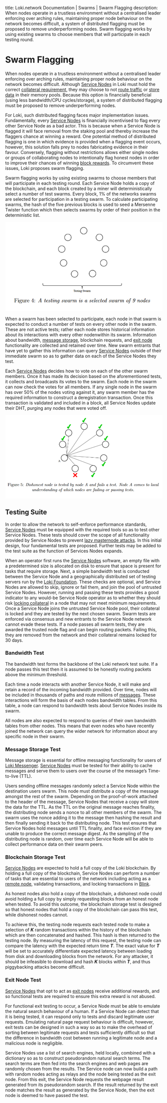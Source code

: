 title: Loki.network Documentation | Swarms | Swarm Flagging
description: When nodes operate in a trustless environment without a centralised leader enforcing over arching rules, maintaining proper node behaviour on the network becomes difficult, a system of distributed flagging must be proposed to remove underperforming nodes. Swarm flagging works by using existing swarms to choose members that will participate in each testing round.

# Swarm Flagging

When nodes operate in a trustless environment without a centralised leader enforcing over arching rules, maintaining proper node behaviour on the network becomes difficult. Although [Service Nodes](../ServiceNodes/SNOverview.md) in Loki must hold the correct [collateral requirement](../ServiceNodes/StakingRequirement.md), they may choose to not [route traffic](../Lokinet/LLARP.md) or [store data](../LokiServices/Messenger.md) in their memory pools.  Because this option is financially beneficial (using less bandwidth/CPU cycles/storage), a system of distributed flagging must be proposed to remove underperforming nodes.

For Loki, such distributed flagging faces major implementation issues. Fundamentally, every [Service Nodes](../ServiceNodes/SNOverview.md) is financially incentivised to flag every other Service Node as a bad actor. This is because when a Service Node is flagged it will face removal from the staking pool and thereby increase the flaggers chance at winning a reward. One potential method of  distributed flagging is one in which evidence is provided when a flagging event occurs, however, this solution falls prey to nodes fabricating evidence in their favour.  Conversely, flagging without restrictions allows either single nodes or groups of collaborating nodes to intentionally flag honest nodes in order to improve their chances of winning [block  rewards](../Advanced/Cryptoeconomics.md). To circumvent these issues, Loki proposes swarm flagging.

Swarm flagging works by using existing swarms to choose members that will participate in each testing round. Each Service Node holds a copy of the blockchain, and each block created by a miner will deterministically select a number of test swarms. Every block, 1% of the networks swarms are selected for participation in a testing swarm. To calculate participating swarms, the hash of the five previous blocks is used to seed a Mersenne Twister function which then selects swarms by order of their position in the deterministic list.

![Testing Swarm](../assets/Swarm.PNG)

When a swarm has been selected to participate, each node in that swarm is expected to conduct a number of tests on every other node in the swarm. These are not active tests; rather each node stores historical information about its interactions with every other nodenwithin its swarm. Information about bandwidth, [message storage](../LokiServices/Messenger.md), blockchain requests, and [exit node](/ServiceNodes/ServiceNodeFunctions/#exit-nodes) functionality are collected and retained over time. New swarm entrants that have yet to gather this information can query [Service Nodes](../ServiceNodes/SNOverview.md) outside of their immediate swarm so as to gather data on each of the Service Nodes they test.

Each [Service Nodes](../ServiceNodes/SNOverview.md) decides how to vote on each of the other swarm members. Once it has made its decision based on the aforementioned tests, it collects and broadcasts its votes to the swarm. Each node in the swarm can now check the votes for all members. If any single node in the swarm has over 50% of the nodes voting against  it, any swarm member has the required information to construct a deregistration transaction. Once this transaction is validated and included in a block, all Service Nodes update their DHT, purging any nodes that were voted off.

![Dishonest Node](../assets/Swarm2.PNG)

## Testing Suite

In order to allow the network to self-enforce performance standards, [Service Nodes](../ServiceNodes/SNOverview.md) must be equipped with the required tools so as to test other Service Nodes. These tests should cover the scope of all functionality provided by Service Nodes to prevent [lazy masternode attacks](https://www.reddit.com/r/dashpay/comments/5t6kvc/lazy_masternodes_do_you_actually_have_to_do_any/). In this initial design, four fundamental tests are proposed. Further tests may be added to the test suite as the function of Services Nodes expands.

When an operator first runs the [Service Nodes](../ServiceNodes/SNOverview.md) software, an empty file with a predetermined size is allocated on disk to ensure that space is present for tasks that require storage. Next, a simple bandwidth test is conducted between the Service Node and a geographically distributed set of testing servers run by the [Loki Foundation](../Governance/TheLokiFoundation.md). These checks are optional, and Service Nodes are allowed to skip, ignore or fail them, and join the pool of untrusted Service Nodes.  However, running and passing these tests provides a good indicator to any would-be Service Node operator as to whether they should risk [locking collateral](../ServiceNodes/StakingRequirement.md) in a node that may not meet minimum requirements. Once a Service Node joins the untrusted Service Node pool, their collateral is locked and they are tested by the next chosen swarm. Swarm tests are enforced via consensus and new entrants to the Service Node network cannot evade these tests. If a node passes all swarm tests, they are awarded the trusted node flag and can begin routing packets. Failing this, they are removed from the network and their collateral remains locked for 30 days.

### Bandwidth Test

The bandwidth test forms the backbone of the Loki network test suite. If a node passes this test then it is assumed to be honestly routing packets above the minimum threshold.

Each time a node interacts with another Service Node, it will make and retain a record of the incoming bandwidth provided.  Over time, nodes will be included in thousands of paths and route millions of [messages](../LokiServices/Messenger.md). These interactions will form the basis of each nodes bandwidth tables. From this table, a node can respond to bandwidth tests about Service Nodes inside its swarm.

All nodes are also expected to respond to queries of their own bandwidth tables from other nodes. This means that even  nodes who have recently joined the network can query the wider network for information about any specific node in their swarm.

### Message Storage Test

Message storage is essential for offline messaging functionality for users of [Loki Messenger](../LokiServices/Messenger.md). [Service Nodes](../ServiceNodes/SNOverview.md) must be tested for their ability to cache messages and serve them to users over the course of the message’s Time-to-live (TTL).

Users sending offline messages randomly select a Service Node within the destination users swarm. This node must distribute a copy of the message amongst the rest of the swarm. Depending on the proof-of-work attached to the header of the message, Service Nodes that receive a copy will store the data for the TTL. As the TTL on the original message reaches finality, the distributing node sends a nonce to all other members of the swarm. The swarm uses the nonce adding it to the message then  hashing  the result  and  then finally  sending it back to the distributing node. This test ensures that Service Nodes hold messages until TTL finality, and face eviction if they are unable to produce the correct message digest. As the sampling of the distributing node is random, over time each Service Node will be able to collect performance data on their swarm peers.

### Blockchain Storage Test

[Service Nodes](../ServiceNodes/SNOverview.md) are expected to hold a full copy of the Loki blockchain. By holding a full copy of the blockchain, Service Nodes can perform a number of tasks that are essential to users of the network including acting as a [remote node](/ServiceNodes/ServiceNodeFunctions/#remote-nodes), validating transactions, and locking transactions in [Blink](../LokiServices/Blink.md).

As honest nodes also hold a copy of the blockchain, a dishonest node could avoid holding a full copy by simply requesting  blocks from an honest node when tested. To avoid this outcome, the blockchain storage test is designed so that honest nodes that hold a copy of the blockchain can pass this test, while dishonest nodes cannot.

To achieve this, the testing node requests each tested node to make a selection of ***K*** random transactions within the history of the blockchain which are then concatenated and hashed. This hash is then returned to the testing node. By measuring the latency of this request, the testing node can compare the latency with the expected return time ***T***. The exact value for ***T*** will be set to accurately differentiate expected latency between loading from disk and downloading blocks from the network. For any attacker, it should be infeasible to download and hash ***K*** blocks within ***T***, and thus piggybacking attacks become difficult. 

### Exit Node Test

[Service Nodes](../ServiceNodes/SNOverview.md) that opt to act as [exit nodes](/ServiceNodes/ServiceNodeFunctions/#exit-nodes) receive additional rewards, and so functional tests are required to ensure this extra reward is not abused.

For functional exit testing to occur, a Service Node must be able to emulate the natural search behaviour of a human. If a Service Node can detect that it is being tested, it can respond only to tests and discard legitimate user requests. Emulating natural page request behaviour is difficult, however, exit tests can be designed in such a way so as to make the overhead of sorting between legitimate requests and tests sufficiently difficult so that the difference in bandwidth cost between running a legitimate node and a malicious node is negligible.

Service Nodes use a list of search engines, held locally, combined with a dictionary so as to construct pseudorandom natural search terms. The search terms are then fed into the search engines and web pages are randomly chosen from the results. The Service node can now build a path with random nodes acting as relays and the node being tested as the exit node. From this exit, the Service Node requests the webpage result generated from its pseudorandom search. If the result returned by the exit node matches the result as generated by the Service Node, then the exit node is deemed to have passed the test.